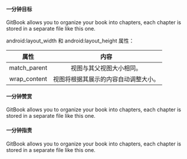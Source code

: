 #### 一分钟目标

GitBook allows you to organize your book into chapters, each chapter is stored in a separate file like this one.



  android:layout\_width 和 android:layout\_height 属性：

| 属性 | 内容 |
| :---: | :---: |
| match\_parent | 视图与其父视图大小相同。 |
| wrap\_content | 视图将根据其展示的内容自动调整大小。 |



#### 一分钟赞赏

GitBook allows you to organize your book into chapters, each chapter is stored in a separate file like this one.

#### 一分钟指责

GitBook allows you to organize your book into chapters, each chapter is stored in a separate file like this one.

